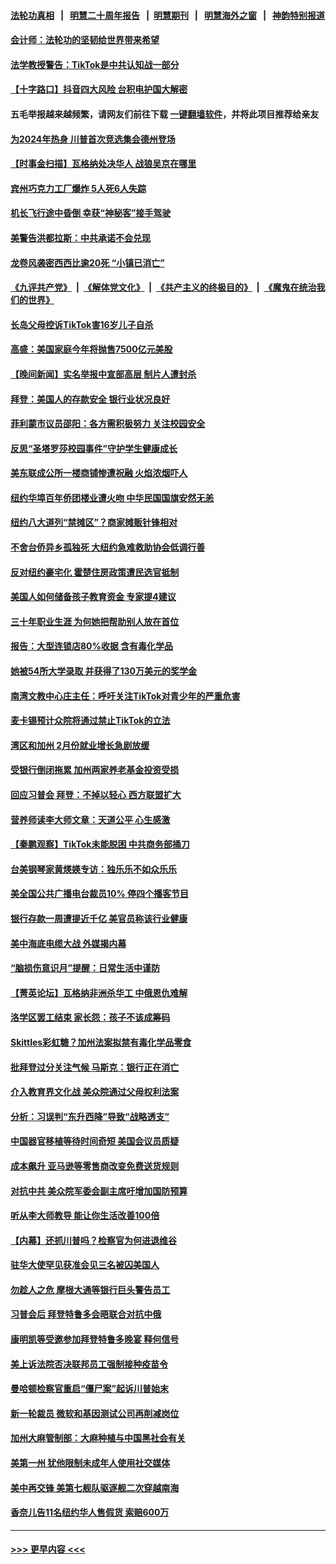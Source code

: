 #### [法轮功真相](https://github.com/gfw-breaker/truth/blob/master/README.md?t=0) &nbsp;&nbsp;|&nbsp;&nbsp; [明慧二十周年报告](https://github.com/gfw-breaker/mh-reports/blob/master/README.md?t=0) &nbsp;&nbsp;|&nbsp;&nbsp;[明慧期刊](https://github.com/gfw-breaker/mh-qikan) &nbsp;&nbsp;|&nbsp;&nbsp; [明慧海外之窗](https://github.com/gfw-breaker/mh-news/blob/master/README.md?t=0) &nbsp;&nbsp;|&nbsp;&nbsp; [神韵特别报道](https://github.com/gfw-breaker/mh-news/blob/master/shenyun.md?t=0)
#### [会计师：法轮功的坚韧给世界带来希望](../pages/nsc412/n13958448.md?t=03260943) 
#### [法学教授警告：TikTok是中共认知战一部分](../pages/nsc412/n13958466.md?t=03260943) 
#### [【十字路口】抖音四大风险 台积电护国大解密](../pages/nsc412/n13958340.md?t=03260943) 
#### 五毛举报越来越频繁，请网友们前往下载 [一键翻墙软件](https://github.com/gfw-breaker/ssr-accounts)，并将此项目推荐给亲友
#### [为2024年热身 川普首次竞选集会德州登场](../pages/nsc412/n13958440.md?t=03260943) 
#### [【时事金扫描】瓦格纳处决华人 战狼吴京在哪里](../pages/nsc412/n13958338.md?t=03260943) 
#### [宾州巧克力工厂爆炸 5人死6人失踪](../pages/nsc412/n13958395.md?t=03260943) 
#### [机长飞行途中昏倒 幸获“神秘客”接手驾驶](../pages/nsc412/n13958151.md?t=03260943) 
#### [美警告洪都拉斯：中共承诺不会兑现](../pages/nsc412/n13958364.md?t=03260943) 
#### [龙卷风袭密西西比逾20死 “小镇已消亡”](../pages/nsc412/n13958331.md?t=03260943) 
#### [《九评共产党》](https://github.com/begood0513/9ping.md/blob/master/README.md) &nbsp;|&nbsp; [《解体党文化》](../../../../jtdwh.md/blob/master/README.md)  &nbsp;|&nbsp; [《共产主义的终极目的》](../../../../gczydzjmd.md/blob/master/README.md) &nbsp;|&nbsp; [《魔鬼在统治我们的世界》](../../../../mgztzwmdsj.md/blob/master/README.md) 
#### [长岛父母控诉TikTok害16岁儿子自杀](../pages/nsc412/n13958082.md?t=03260943) 
#### [高盛：美国家庭今年将抛售7500亿元美股](../pages/nsc412/n13958271.md?t=03260943) 
#### [【晚间新闻】实名举报中宣部高层 制片人遭封杀](../pages/nsc412/n13958164.md?t=03260943) 
#### [拜登：美国人的存款安全 银行业状况良好](../pages/nsc412/n13958122.md?t=03260943) 
#### [菲利蒙市议员邵阳：各方需积极努力 关注校园安全](../pages/nsc412/n13958133.md?t=03260943) 
#### [反思“圣塔罗莎校园事件”守护学生健康成长](../pages/nsc412/n13958123.md?t=03260943) 
#### [美东联成公所一楼商铺惨遭祝融 火焰浓烟吓人](../pages/nsc412/n13958094.md?t=03260943) 
#### [纽约华埠百年侨团楼业遭火吻 中华民国国旗安然无恙](../pages/nsc412/n13958088.md?t=03260943) 
#### [纽约八大道列“禁摊区”？商家摊贩针锋相对](../pages/nsc412/n13958085.md?t=03260943) 
#### [不舍台侨异乡孤独死 大纽约急难救助协会低调行善](../pages/nsc412/n13958114.md?t=03260943) 
#### [反对纽约豪宅化 霍楚住房政策遭民选官抵制](../pages/nsc412/n13958101.md?t=03260943) 
#### [美国人如何储备孩子教育资金 专家提4建议](../pages/nsc412/n13957955.md?t=03260943) 
#### [三十年职业生涯 为何她把帮助别人放在首位](../pages/nsc412/n13958080.md?t=03260943) 
#### [报告：大型连锁店80%收据 含有毒化学品](../pages/nsc412/n13958066.md?t=03260943) 
#### [她被54所大学录取 并获得了130万美元的奖学金](../pages/nsc412/n13958078.md?t=03260943) 
#### [南湾文教中心庄主任：呼吁关注TikTok对青少年的严重危害](../pages/nsc412/n13958058.md?t=03260943) 
#### [麦卡锡预计众院将通过禁止TikTok的立法](../pages/nsc412/n13958001.md?t=03260943) 
#### [湾区和加州 2月份就业增长急剧放缓](../pages/nsc412/n13958061.md?t=03260943) 
#### [受银行倒闭拖累 加州两家养老基金投资受损](../pages/nsc412/n13958047.md?t=03260943) 
#### [回应习普会 拜登：不掉以轻心 西方联盟扩大](../pages/nsc412/n13957992.md?t=03260943) 
#### [营养师读李大师文章：天道公平 心生感激](../pages/nsc412/n13957940.md?t=03260943) 
#### [【秦鹏观察】TikTok未能脱困 中共商务部捅刀](../pages/nsc412/n13957900.md?t=03260943) 
#### [台美钢琴家黄煐媖专访：独乐乐不如众乐乐](../pages/nsc412/n13957962.md?t=03260943) 
#### [美全国公共广播电台裁员10% 停四个播客节目](../pages/nsc412/n13957930.md?t=03260943) 
#### [银行存款一周遭提近千亿 美官员称该行业健康](../pages/nsc412/n13957932.md?t=03260943) 
#### [美中海底电缆大战 外媒揭内幕](../pages/nsc412/n13957931.md?t=03260943) 
#### [“脑损伤意识月”提醒：日常生活中谨防](../pages/nsc412/n13957954.md?t=03260943) 
#### [【菁英论坛】瓦格纳非洲杀华工 中俄恩仇难解](../pages/nsc412/n13957888.md?t=03260943) 
#### [洛学区罢工结束 家长怨：孩子不该成筹码](../pages/nsc412/n13957943.md?t=03260943) 
#### [Skittles彩虹糖？加州法案拟禁有毒化学品零食](../pages/nsc412/n13957941.md?t=03260943) 
#### [批拜登过分关注气候 马斯克：银行正在消亡](../pages/nsc412/n13957924.md?t=03260943) 
#### [介入教育界文化战 美众院通过父母权利法案](../pages/nsc412/n13957874.md?t=03260943) 
#### [分析：习误判“东升西降”导致“战略透支”](../pages/nsc412/n13956652.md?t=03260943) 
#### [中国器官移植等待时间奇短 美国会议员质疑](../pages/nsc412/n13957865.md?t=03260943) 
#### [成本飙升 亚马逊等零售商改变免费送货规则](../pages/nsc412/n13957858.md?t=03260943) 
#### [对抗中共 美众院军委会副主席吁增加国防预算](../pages/nsc412/n13957809.md?t=03260943) 
#### [听从李大师教导 能让你生活改善100倍](../pages/nsc412/n13957101.md?t=03260943) 
#### [【内幕】还抓川普吗？检察官为何进退维谷](../pages/nsc412/n13957808.md?t=03260943) 
#### [驻华大使罕见获准会见三名被囚美国人](../pages/nsc412/n13957863.md?t=03260943) 
#### [勿趁人之危 摩根大通等银行巨头警告员工](../pages/nsc412/n13957831.md?t=03260943) 
#### [习普会后 拜登特鲁多会晤联合对抗中俄](../pages/nsc412/n13957812.md?t=03260943) 
#### [康明凯等受邀参加拜登特鲁多晚宴 释何信号](../pages/nsc412/n13957845.md?t=03260943) 
#### [美上诉法院否决联邦员工强制接种疫苗令](../pages/nsc412/n13957826.md?t=03260943) 
#### [曼哈顿检察官重启“僵尸案”起诉川普始末](../pages/nsc412/n13957848.md?t=03260943) 
#### [新一轮裁员 微软和基因测试公司再削减岗位](../pages/nsc412/n13957474.md?t=03260943) 
#### [加州大麻管制部：大麻种植与中国黑社会有关](../pages/nsc412/n13957423.md?t=03260943) 
#### [美第一州 犹他限制未成年人使用社交媒体](../pages/nsc412/n13957739.md?t=03260943) 
#### [美中再交锋 美第七舰队驱逐舰二次穿越南海](../pages/nsc412/n13957773.md?t=03260943) 
#### [香奈儿告11名纽约华人售假货 索赔600万](../pages/nsc412/n13957344.md?t=03260943) 

----
#### [ >>> 更早内容 <<< ](../indexes/nsc412-earlier.md)
